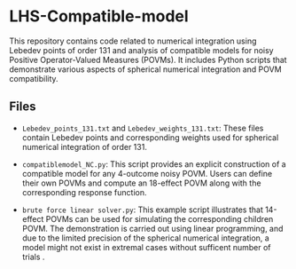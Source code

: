 # LHS-Compatible-model

This repository contains code related to numerical integration using Lebedev points of order 131 and analysis of compatible models for noisy Positive Operator-Valued Measures (POVMs). It includes Python scripts that demonstrate various aspects of spherical numerical integration and POVM compatibility.

## Files

- `Lebedev_points_131.txt` and `Lebedev_weights_131.txt`: These files contain Lebedev points and corresponding weights used for spherical numerical integration of order 131.

- `compatiblemodel_NC.py`: This script provides an explicit construction of a compatible model for any 4-outcome noisy POVM. Users can define their own POVMs and compute an 18-effect POVM along with the corresponding response function.

- `brute force linear solver.py`: This example script illustrates that 14-effect POVMs can be used for simulating the corresponding children POVM. The demonstration is carried out using linear programming, and due to the limited precision of the spherical numerical integration, a model might not exist in extremal cases without sufficent number of trials .

